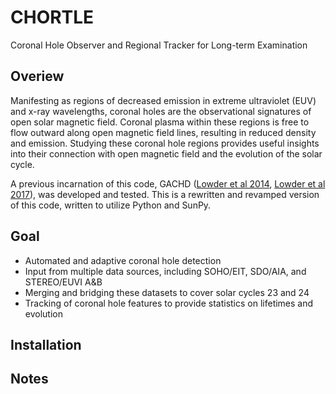 # CHORTLE
Coronal Hole Observer and Regional Tracker for Long-term Examination

## Overiew
Manifesting as regions of decreased emission in extreme ultraviolet (EUV) and x-ray wavelengths, coronal holes are the observational signatures of open solar magnetic field. Coronal plasma within these regions is free to flow outward along open magnetic field lines, resulting in reduced density and emission. Studying these coronal hole regions provides useful insights into their connection with open magnetic field and the evolution of the solar cycle.

A previous incarnation of this code, GACHD ([Lowder et al 2014](http://adsabs.harvard.edu/abs/2014ApJ...783..142L), [Lowder et al 2017](http://adsabs.harvard.edu/abs/2017SoPh..292...18L)), was developed and tested. This is a rewritten and revamped version of this code, written to utilize Python and SunPy.

## Goal
- Automated and adaptive coronal hole detection
- Input from multiple data sources, including SOHO/EIT, SDO/AIA, and STEREO/EUVI A&B
- Merging and bridging these datasets to cover solar cycles 23 and 24
- Tracking of coronal hole features to provide statistics on lifetimes and evolution

## Installation

## Notes

